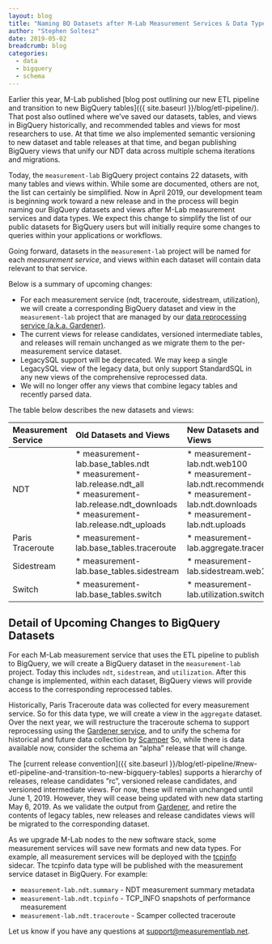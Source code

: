 ```yaml
---
layout: blog
title: "Naming BQ Datasets after M-Lab Measurement Services & Data Types"
author: "Stephen Soltesz"
date: 2019-05-02
breadcrumb: blog
categories:
  - data
  - bigquery
  - schema
---
```


Earlier this year, M-Lab published [blog post outlining our new ETL pipeline and transition to new BigQuery tables]({{ site.baseurl }}/blog/etl-pipeline/). That post also outlined where we’ve saved our datasets, tables, and views in BigQuery historically, and recommended tables and views for most researchers to use. At that time we also implemented semantic versioning to new dataset and table releases at that time, and began publishing BigQuery views that unify our NDT data across multiple schema iterations and migrations.<!--more-->

Today, the `measurement-lab` BigQuery project contains 22 datasets, with many tables and views within. While some are documented, others are not, the list can certainly be simplified. Now in April 2019, our development team is beginning work toward a new release and in the process will begin naming our BigQuery datasets and views after M-Lab measurement services  and data types. We expect this change to simplify the list of our public datasets for BigQuery users but will initially require some changes to queries within your applications or workflows.

Going forward, datasets in the `measurement-lab` project will be named for each _measurement service_, and views within each dataset will contain data relevant to that service.

Below is a summary of upcoming changes:

* For each measurement service (ndt, traceroute, sidestream, utilization), we will create a corresponding BigQuery dataset and view in the `measurement-lab` project that are managed by our [data reprocessing service (a.k.a. Gardener)](https://github.com/m-lab/etl-gardener).
* The current views for release candidates, versioned intermediate tables, and releases will remain unchanged as we migrate them to the per-measurement service dataset.
* LegacySQL support will be deprecated. We may keep a single LegacySQL view of the legacy data, but only support StandardSQL in any new views of the comprehensive reprocessed data.
* We will no longer offer any views that combine legacy tables and recently parsed data.

The table below describes the new datasets and views:

<div class="table-condensed" markdown="1">

| Measurement Service | Old Datasets and Views          | New Datasets and Views        |
|:--------------------------|:------------------------------|:-------------------|
| NDT                 | * measurement-lab.base_tables.ndt<br>* measurement-lab.release.ndt_all<br>* measurement-lab.release.ndt_downloads<br>* measurement-lab.release.ndt_uploads<br>                      |* measurement-lab.ndt.web100<br>* measurement-lab.ndt.recommended<br>*  measurement-lab.ndt.downloads<br>* measurement-lab.ndt.uploads         |
| Paris Traceroute    |* measurement-lab.base_tables.traceroute |* measurement-lab.aggregate.traceroute  |
| Sidestream          |* measurement-lab.base_tables.sidestream |* measurement-lab.sidestream.web100 |
| Switch              |* measurement-lab.base_tables.switch |* measurement-lab.utilization.switch |

</div>

## Detail of Upcoming Changes to BigQuery Datasets

For each M-Lab measurement service that uses the ETL pipeline to publish to BigQuery, we will create a BigQuery dataset in the `measurement-lab` project. Today this includes `ndt`, `sidestream`, and `utilization`. After this change is implemented, within each dataset, BigQuery views will provide access to the corresponding reprocessed tables.

Historically, Paris Traceroute data was collected for every measurement service. So for this data type, we will create a view in the `aggregate` dataset. Over the next year, we will restructure the traceroute schema to support reprocessing using the [Gardener service](https://github.com/m-lab/etl-gardener), and to unify the schema for historical and future data collection by [Scamper](https://www.caida.org/tools/measurement/scamper/) So, while there is data available now, consider the schema an “alpha” release that will change.

The [current release convention]({{ site.baseurl }}/blog/etl-pipeline/#new-etl-pipeline-and-transition-to-new-bigquery-tables) supports a hierarchy of releases, release candidates “rc”, versioned release candidates, and versioned intermediate views. For now, these will remain unchanged until June 1, 2019. However, they will cease being updated with new data starting May 6, 2019. As we validate the output from [Gardener](https://github.com/m-lab/etl-gardener), and retire the contents of legacy tables, new releases and release candidates views will be migrated to the corresponding dataset.

As we upgrade M-Lab nodes to the new software stack, some measurement services will save new formats and new data types. For example, all measurement services will be deployed with the [tcpinfo](https://github.com/m-lab/tcp-info) sidecar. The tcpinfo data type will be published with the measurement service dataset in BigQuery. For example:

* `measurement-lab.ndt.summary` - NDT measurement summary metadata
* `measurement-lab.ndt.tcpinfo` - TCP_INFO snapshots of performance measurement
* `measurement-lab.ndt.traceroute` - Scamper collected traceroute

Let us know if you have any questions at [support@measurementlab.net](mailto:support@measuermentlab.net).

